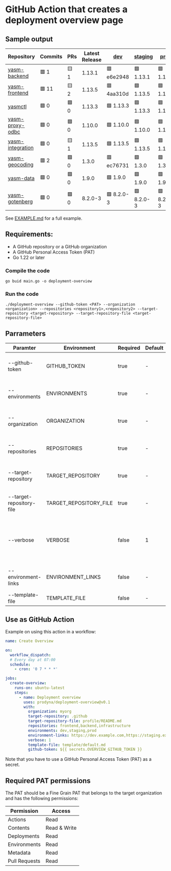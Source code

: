 # GitHub Action that creates a deployment overview page

## Sample output

| Repository | Commits | PRs | Latest Release | [dev](https://dev-yasm.prodyna.com) | [staging](https://dev-yasm.prodyna.com) | [prod](https://yasm.prodyna.com) |
| --- | --- | --- | -- | --- | --- | --- |
| [yasm-backend](https://github.com/prodyna-yasm/yasm-backend) | :red_square: 1 | :yellow_square: 1 | 1.13.1 |  :red_square: e6e2948 |  :green_square: 1.13.1 |  :green_square: 1.13.1 | 
| [yasm-frontend](https://github.com/prodyna-yasm/yasm-frontend) | :red_square: 11 | :yellow_square: 2 | 1.13.5 |  :red_square: 4aa310d |  :green_square: 1.13.5 |  :green_square: 1.13.5 | 
| [yasmctl](https://github.com/prodyna-yasm/yasmctl) | :green_square: 0 | :green_square: 0 | 1.13.3 |  :green_square: 1.13.3 |  :green_square: 1.13.3 |  :green_square: 1.13.3 | 
| [yasm-proxy-odbc](https://github.com/prodyna-yasm/yasm-proxy-odbc) | :green_square: 0 | :green_square: 0 | 1.10.0 |  :green_square: 1.10.0 |  :green_square: 1.10.0 |  :green_square: 1.10.0 | 
| [yasm-integration](https://github.com/prodyna-yasm/yasm-integration) | :green_square: 0 | :yellow_square: 1 | 1.13.5 |  :green_square: 1.13.5 |  :green_square: 1.13.5 |  :green_square: 1.13.5 | 
| [yasm-geocoding](https://github.com/prodyna-yasm/yasm-geocoding) | :red_square: 2 | :green_square: 0 | 1.3.0 |  :red_square: ec76731 |  :green_square: 1.3.0 |  :green_square: 1.3.0 | 
| [yasm-data](https://github.com/prodyna-yasm/yasm-data) | :green_square: 0 | :green_square: 0 | 1.9.0 |  :green_square: 1.9.0 |  :green_square: 1.9.0 |  :green_square: 1.9.0 | 
| [yasm-gotenberg](https://github.com/prodyna-yasm/yasm-gotenberg) | :green_square: 0 | :green_square: 0 | 8.2.0-3 |  :green_square: 8.2.0-3 |  :green_square: 8.2.0-3 |  :green_square: 8.2.0-3 | 

See [EXAMPLE.md](EXAMPLE.md) for a full example.

## Requirements:

* A GitHub repository or a GitHub organization
* A GitHub Personal Access Token (PAT)
* Go 1.22 or later

### Compile the code

```shell
go buid main.go -o deployment-overview
```

### Run the code

```shell
./deployment-overview --github-token <PAT> --organization <organization> --repositories <repository1>,<repository2> --target-repository <target-repository> --target-repository-file <target-repository-file> 
```

## Parrameters

| Paramter | Environment | Required | Default | Example                                                                     | Description                                                                   |
| --- | --- |-------|---------|-----------------------------------------------------------------------------|-------------------------------------------------------------------------------|
| --github-token | GITHUB_TOKEN | true  | -       | -                                                                           | The GitHub Personal Access Token (PAT)                                        |
| --environments | ENVIRONMENTS | true  | -       | dev,staging,prod                                                            | Environments to query. Comma separated list.                                  |
| --organization | ORGANIZATION | true  | -       | myorga                                                                      | The GitHub Organization to query for repositories.                            |
| --repositories | REPOSITORIES | true  | -       | frontend,backend                                                            | Repositories to query. Comma separated list.                                  |
| --target-repository | TARGET_REPOSITORY | true  | -       | .github                                                                     | The target repository to commit the result to.                                |
| --target-repository-file | TARGET_REPOSITORY_FILE | true  | -       | profile/README.md                                                           | The target repository file to commit the result to.                             |
| --verbose | VERBOSE | false  | 1       | 0                                                                           | Verbosity level, 0=info, 1=debug. Overrides the environment variable VERBOSE. |
| --environment-links | ENVIRONMENT_LINKS | false  | -       | https://dev.example.com,https://staging.example.com,https://www.example.com | Links to the environments. Comma separated list.                             |
| --template-file | TEMPLATE_FILE | false  | -       | template/default.md                                              | The template file to use.                                                    |

## Use as GitHub Action

Example on using this action in a workflow:

```yaml
name: Create Overview

on:
  workflow_dispatch:
  # Every day at 07:00
  schedule:
    - cron: '0 7 * * *'

jobs:
  create-overview:
    runs-on: ubuntu-latest
    steps:
      - name: Deployment overview
        uses: prodyna/deployment-overview@v0.1
        with:
          organization: myorg
          target-repository: .github
          target-repository-file: profile/README.md
          repositories: frontend,backend,infrastructure
          environments: dev,staging,prod
          environment-links: https://dev.example.com,https://staging.example.com,https://www.example.com
          verbose: 1
          template-file: template/default.md
          github-token: ${{ secrets.OVERVIEW_GITHUB_TOKEN }}
```
Note that you have to use a GitHub Personal Access Token (PAT) as a secret.

## Required PAT permissions

The PAT should be a Fine Grain PAT that belongs to the target organization and has the following permissions:

| Permission | Access |
| --- | --- |
| Actions | Read |
| Contents | Read & Write |
| Deployments | Read |
| Environments | Read |
| Metadata | Read |
| Pull Requests | Read |
